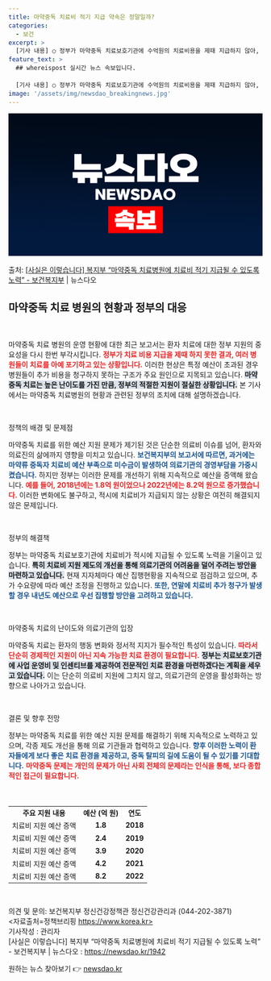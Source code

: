 ```yaml
---
title: 마약중독 치료비 적기 지급 약속은 정말일까?
categories:
  - 보건
excerpt: >
  [기사 내용] ○ 정부가 마약중독 치료보호기관에 수억원의 치료비용을 제때 지급하지 않아, 의료기관이 마약중독…
feature_text: >
  ## whereispost 실시간 뉴스 속보입니다.

  [기사 내용] ○ 정부가 마약중독 치료보호기관에 수억원의 치료비용을 제때 지급하지 않아, 의료기관이 마약중독…
image: '/assets/img/newsdao_breakingnews.jpg'
---
```


![뉴스다오 속보](/assets/img/newsdao_breakingnews.jpg)

<p>출처: <a href="https://newsdao.kr/1942" rel="dofollow">[사실은 이렇습니다] 복지부 “마약중독 치료병원에 치료비 적기 지급될 수 있도록 노력” - 보건복지부</a> | 뉴스다오</p>

<h2 data-ke-size="size26">마약중독 치료 병원의 현황과 정부의 대응</h2>

<p data-ke-size="size16">&nbsp;</p>

마약중독 치료 병원의 운영 현황에 대한 최근 보고서는 환자 치료에 대한 정부 지원의 중요성을 다시 한번 부각시킵니다. <b><span style="color: #ee2323;">정부가 치료 비용 지급을 제때 하지 못한 결과, 여러 병원들이 치료를 아예 포기하고 있는 상황입니다.</span></b> 이러한 현상은 특정 예산이 초과된 경우 병원들이 추가 비용을 청구하지 못하는 구조가 주요 원인으로 지목되고 있습니다. <b><span style="background-color: #21538527;">마약중독 치료는 높은 난이도를 가진 만큼, 정부의 적절한 지원이 절실한 상황입니다.</span></b> 본 기사에서는 마약중독 치료병원의 현황과 관련된 정부의 조치에 대해 설명하겠습니다.

<p data-ke-size="size16">&nbsp;</p>

정책의 배경 및 문제점

마약중독 치료를 위한 예산 지원 문제가 제기된 것은 단순한 의료비 이슈를 넘어, 환자와 의료진의 삶에까지 영향을 미치고 있습니다. <b><span style="color: #1a5490;">보건복지부의 보고서에 따르면, 과거에는 마약류 중독자 치료비 예산 부족으로 미수금이 발생하여 의료기관의 경영부담을 가중시켰습니다.</span></b> 하지만 정부는 이러한 문제를 개선하기 위해 지속적으로 예산을 증액해 왔습니다. <b><span style="color: #ee2323;">예를 들어, 2018년에는 1.8억 원이었으나 2022년에는 8.2억 원으로 증가했습니다.</span></b> 이러한 변화에도 불구하고, 적시에 치료비가 지급되지 않는 상황은 여전히 해결되지 않은 문제입니다.

<p data-ke-size="size16">&nbsp;</p>

정부의 해결책

정부는 마약중독 치료보호기관에 치료비가 적시에 지급될 수 있도록 노력을 기울이고 있습니다. <b><span style="background-color: #21538527;">특히 치료비 지원 제도의 개선을 통해 의료기관의 어려움을 덜어 주려는 방안을 마련하고 있습니다.</span></b> 현재 지자체마다 예산 집행현황을 지속적으로 점검하고 있으며, 추가 수요량에 따라 예산 조정을 진행하고 있습니다. <b><span style="color: #1a5490;">또한, 연말에 치료비 추가 청구가 발생할 경우 내년도 예산으로 우선 집행할 방안을 고려하고 있습니다.</span></b>

<p data-ke-size="size16">&nbsp;</p>

마약중독 치료의 난이도와 의료기관의 입장

마약중독 치료는 환자의 행동 변화와 정서적 지지가 필수적인 특성이 있습니다. <b><span style="color: #ee2323;">따라서 단순히 경제적인 지원이 아닌 지속 가능한 치료 환경이 필요합니다.</span></b> <b><span style="background-color: #21538527;">정부는 치료보호기관에 사업 운영비 및 인센티브를 제공하여 전문적인 치료 환경을 마련하겠다는 계획을 세우고 있습니다.</span></b> 이는 단순히 의료비 지원에 그치지 않고, 의료기관의 운영을 활성화하는 방향으로 나아가고 있습니다.

<p data-ke-size="size16">&nbsp;</p>

결론 및 향후 전망

정부는 마약중독 치료를 위한 예산 지원 문제를 해결하기 위해 지속적으로 노력하고 있으며, 각종 제도 개선을 통해 의료 기관들과 협력하고 있습니다. <b><span style="color: #1a5490;">향후 이러한 노력이 환자들에게 보다 좋은 치료 환경을 제공하고, 중독 탈피의 길에 도움이 될 수 있기를 기대합니다.</span></b> <b><span style="color: #ee2323;">마약중독 문제는 개인의 문제가 아닌 사회 전체의 문제라는 인식을 통해, 보다 종합적인 접근이 필요합니다.</span></b>

<p data-ke-size="size16">&nbsp;</p>

<table style="width: 100%; border-collapse: collapse; margin-top: 20px;">
<tr>
<td style="text-align: center;"><b>주요 지원 내용</b></td>
<td style="text-align: center;"><b>예산 (억 원)</b></td>
<td style="text-align: center;"><b>연도</b></td>
</tr>
<tr>
<td style="text-align: center; height: 17px;">치료비 지원 예산 증액</td>
<td style="text-align: center; height: 17px;"><b>1.8</b></td>
<td style="text-align: center; height: 17px;"><b>2018</b></td>
</tr>
<tr>
<td style="text-align: center; height: 17px;">치료비 지원 예산 증액</td>
<td style="text-align: center; height: 17px;"><b>2.4</b></td>
<td style="text-align: center; height: 17px;"><b>2019</b></td>
</tr>
<tr>
<td style="text-align: center; height: 17px;">치료비 지원 예산 증액</td>
<td style="text-align: center; height: 17px;"><b>3.9</b></td>
<td style="text-align: center; height: 17px;"><b>2020</b></td>
</tr>
<tr>
<td style="text-align: center; height: 17px;">치료비 지원 예산 증액</td>
<td style="text-align: center; height: 17px;"><b>4.2</b></td>
<td style="text-align: center; height: 17px;"><b>2021</b></td>
</tr>
<tr>
<td style="text-align: center; height: 17px;">치료비 지원 예산 증액</td>
<td style="text-align: center; height: 17px;"><b>8.2</b></td>
<td style="text-align: center; height: 17px;"><b>2022</b></td>
</tr>
</table>

<p data-ke-size="size16">&nbsp;</p>

의견 및 문의: 보건복지부 정신건강정책관 정신건강관리과 (044-202-3871)  
<자료출처=정책브리핑 https://www.korea.kr>  
기사작성 : 관리자  
[사실은 이렇습니다] 복지부 “마약중독 치료병원에 치료비 적기 지급될 수 있도록 노력” - 보건복지부 | 뉴스다오  : https://newsdao.kr/1942 

원하는 뉴스 찾아보기 👉 <a href="https://newsdao.kr" rel="dofollow">newsdao.kr</a>



